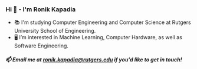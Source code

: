 ### Hi 👋 - I'm Ronik Kapadia
- 📚 I'm studying Computer Engineering and Computer Science at Rutgers University School of Engineering.
- 🖥️ I’m interested in Machine Learning, Computer Hardware, as well as Software Engineering. 
##### 📫 Email me at ronik.kapadia@rutgers.edu if you'd like to get in touch!

<!---
RonikKapadia/RonikKapadia is a ✨ special ✨ repository because its `README.md` (this file) appears on your GitHub profile.
You can click the Preview link to take a look at your changes.
--->
